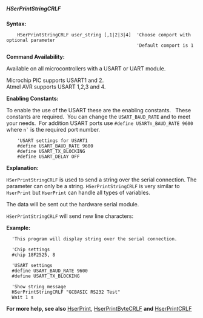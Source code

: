 <div class="section">

<div class="titlepage">

<div>

<div>

##### <span id="hserprintstringcrlf"></span>HSerPrintStringCRLF

</div>

</div>

</div>

<span class="strong">**Syntax:**</span>

``` screen
    HSerPrintStringCRLF user_string [,1|2|3|4]  'Choose comport with optional parameter
                                                'Default comport is 1
```

<span class="strong">**Command Availability:**</span>

Available on all microcontrollers with a USART or UART module.  

Microchip PIC supports USART1 and 2.  
Atmel AVR supports USART 1,2,3 and 4.

<span class="strong">**Enabling Constants:**</span>

To enable the use of the USART these are the enabling constants.   These
constants are required.  You can change the `USART_BAUD_RATE` and to
meet your needs.  For addition USART ports use
`#define USARTn_BAUD_RATE 9600` where `` n` `` is the required port
number.

``` screen
    'USART settings for USART1
    #define USART_BAUD_RATE 9600
    #define USART_TX_BLOCKING
    #define USART_DELAY OFF
```

<span class="strong">**Explanation:**</span>

`HSerPrintStringCRLF` is used to send a string over the serial
connection. The parameter can only be a string. `HSerPrintStringCRLF` is
very similar to `HserPrint` but `HserPrint` can handle all types of
variables.

The data will be sent out the hardware serial module.

`HSerPrintStringCRLF` will send new line characters:

<span class="strong">**Example:**</span>

``` screen
  'This program will display string over the serial connection.

  'Chip settings
  #chip 18F2525, 8

  'USART settings
  #define USART_BAUD_RATE 9600
  #define USART_TX_BLOCKING

  'Show string message
  HSerPrintStringCRLF "GCBASIC RS232 Test"
  Wait 1 s
```

<span class="strong">**For more help, see also**</span>
<a href="hserprint" class="link" title="HSerPrint">HserPrint</a>,
<a href="hserprintbytecrlf" class="link" title="HserPrintByteCRLF">HserPrintByteCRLF</a>
<span class="strong">**and**</span>
<a href="hserprintcrlf" class="link" title="HserPrintCRLF">HserPrintCRLF</a>

</div>

